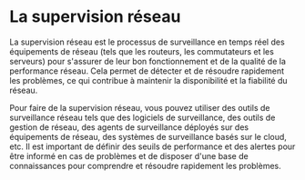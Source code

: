 # La supervision réseau

La supervision réseau est le processus de surveillance en temps réel des équipements de réseau (tels que les routeurs, les commutateurs et les serveurs) pour s'assurer de leur bon fonctionnement et de la qualité de la performance réseau. Cela permet de détecter et de résoudre rapidement les problèmes, ce qui contribue à maintenir la disponibilité et la fiabilité du réseau.

Pour faire de la supervision réseau, vous pouvez utiliser des outils de surveillance réseau tels que des logiciels de surveillance, des outils de gestion de réseau, des agents de surveillance déployés sur des équipements de réseau, des systèmes de surveillance basés sur le cloud, etc. Il est important de définir des seuils de performance et des alertes pour être informé en cas de problèmes et de disposer d'une base de connaissances pour comprendre et résoudre rapidement les problèmes.
